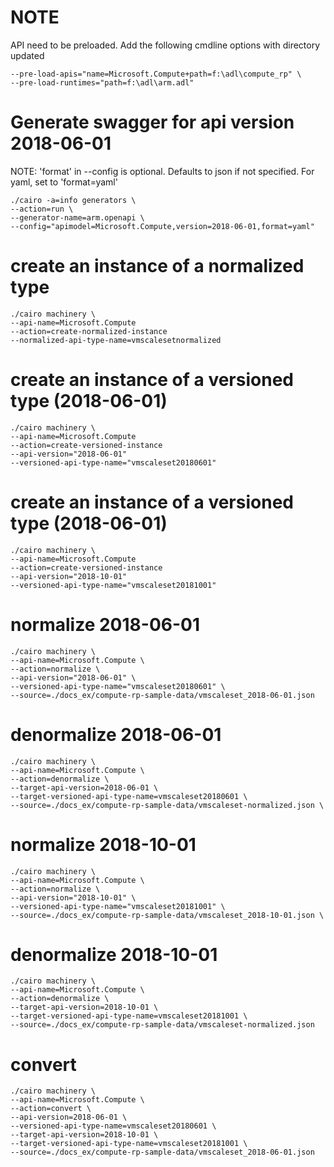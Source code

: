 # NOTE

API need to be preloaded. Add the following cmdline options with directory updated
```
--pre-load-apis="name=Microsoft.Compute+path=f:\adl\compute_rp" \
--pre-load-runtimes="path=f:\adl\arm.adl" 
```

# Generate swagger for api version 2018-06-01
NOTE: 'format' in --config is optional. Defaults to json if not specified. For yaml, set to 'format=yaml'
```
./cairo -a=info generators \
--action=run \
--generator-name=arm.openapi \
--config="apimodel=Microsoft.Compute,version=2018-06-01,format=yaml"
```

# create an instance of a normalized type

```
./cairo machinery \
--api-name=Microsoft.Compute
--action=create-normalized-instance
--normalized-api-type-name=vmscalesetnormalized
```

# create an instance of a versioned type (2018-06-01)

```
./cairo machinery \
--api-name=Microsoft.Compute
--action=create-versioned-instance
--api-version="2018-06-01"
--versioned-api-type-name="vmscaleset20180601"
```

# create an instance of a versioned type (2018-06-01)

```
./cairo machinery \
--api-name=Microsoft.Compute
--action=create-versioned-instance
--api-version="2018-10-01"
--versioned-api-type-name="vmscaleset20181001"
```

# normalize 2018-06-01

```
./cairo machinery \
--api-name=Microsoft.Compute \
--action=normalize \
--api-version="2018-06-01" \
--versioned-api-type-name="vmscaleset20180601" \
--source=./docs_ex/compute-rp-sample-data/vmscaleset_2018-06-01.json
```

# denormalize 2018-06-01

```
./cairo machinery \
--api-name=Microsoft.Compute \
--action=denormalize \
--target-api-version=2018-06-01 \
--target-versioned-api-type-name=vmscaleset20180601 \
--source=./docs_ex/compute-rp-sample-data/vmscaleset-normalized.json \
```

# normalize 2018-10-01
```
./cairo machinery \
--api-name=Microsoft.Compute \
--action=normalize \
--api-version="2018-10-01" \
--versioned-api-type-name="vmscaleset20181001" \
--source=./docs_ex/compute-rp-sample-data/vmscaleset_2018-10-01.json \
```

# denormalize 2018-10-01

```
./cairo machinery \
--api-name=Microsoft.Compute \
--action=denormalize \
--target-api-version=2018-10-01 \
--target-versioned-api-type-name=vmscaleset20181001 \
--source=./docs_ex/compute-rp-sample-data/vmscaleset-normalized.json
```

# convert

```
./cairo machinery \
--api-name=Microsoft.Compute \
--action=convert \
--api-version=2018-06-01 \
--versioned-api-type-name=vmscaleset20180601 \
--target-api-version=2018-10-01 \
--target-versioned-api-type-name=vmscaleset20181001 \
--source=./docs_ex/compute-rp-sample-data/vmscaleset_2018-06-01.json
```

